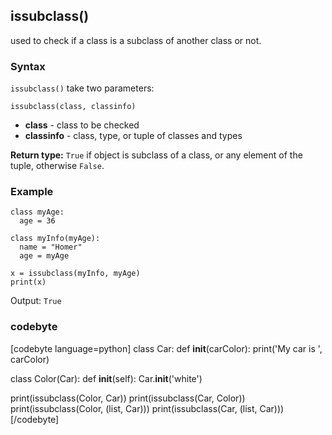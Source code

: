 ## **issubclass()**
used to check if a class is a subclass of another class or not.

### Syntax
`issubclass()` take two parameters:

`issubclass(class, classinfo)`
- **class** - class to be checked
- **classinfo** - class, type, or tuple of classes and types 

**Return type:** `True` if object is subclass of a class, or any element of the tuple, otherwise `False`.


### Example

```
class myAge:
  age = 36

class myInfo(myAge):
  name = "Homer"
  age = myAge

x = issubclass(myInfo, myAge)
print(x)
```

Output: 
`True`


### codebyte

[codebyte language=python]
class Car:
    def __init__(carColor):
      print('My car is ', carColor)

class Color(Car):
    def __init__(self):
      Car.__init__('white')

print(issubclass(Color, Car))
print(issubclass(Car, Color))
print(issubclass(Color, (list, Car)))
print(issubclass(Car, (list, Car)))
[/codebyte]


